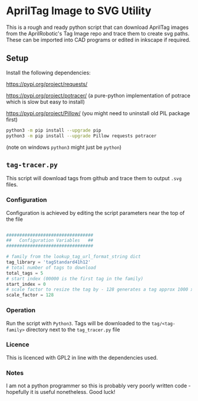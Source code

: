 # AprilTag Image to SVG Utility

This is a rough and ready python script that can download AprilTag images from the AprilRobotic's Tag Image repo and trace them to create svg paths. These can be imported into CAD programs or edited in inkscape if required.

## Setup
Install the following dependencies:

https://pypi.org/project/requests/

https://pypi.org/project/potracer/ (a pure-python implementation of potrace which is slow but easy to install)

https://pypi.org/project/Pillow/ (you might need to uninstall old PIL package first)

```bash
python3 -m pip install --upgrade pip
python3 -m pip install --upgrade Pillow requests potracer 
```
(note on windows `python3` might just be `python`)

## `tag-tracer.py`

This script will download tags from github and trace them to output `.svg` files.

### Configuration
Configuration is achieved by editing the script parameters near the top of the file
 
 ```python

 #################################
##   Configuration Variables   ##
#################################

# family from the lookup_tag_url_format_string dict
tag_library = 'tagStandard41h12'
# total number of tags to download
total_tags = 5 
# start index (00000 is the first tag in the family)
start_index = 0
# scale factor to resize the tag by - 128 generates a tag approx 1000 x 1000 pixels
scale_factor = 128 

```

### Operation
Run the script with `Python3`. Tags will be downloaded to the `tag/<tag-family>` directory next to the `tag_tracer.py` file

### Licence
This is licenced with GPL2 in line with the dependencies used.

### Notes
I am not a python programmer so this is probably very poorly written code - hopefully it is useful nonetheless. Good luck!
